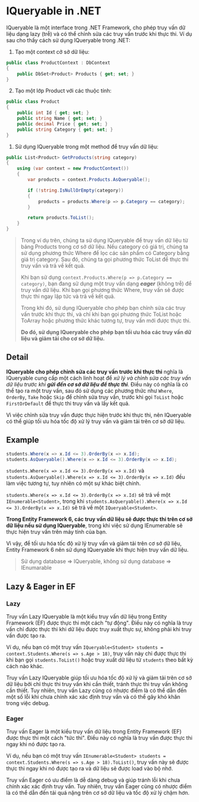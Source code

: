 # IQueryable in .NET

IQueryable là một interface trong .NET Framework, cho phép truy vấn dữ liệu dạng lazy (trễ) và có thể chỉnh sửa các truy vấn trước khi thực thi. Ví dụ sau cho thấy cách sử dụng IQueryable trong .NET:

1) Tạo một context cở sở dữ liệu:

```cs
public class ProductContext : DbContext
{
    public DbSet<Product> Products { get; set; }
}
```

2) Tạo một lớp Product với các thuộc tính:

```cs
public class Product
{
    public int Id { get; set; }
    public string Name { get; set; }
    public decimal Price { get; set; }
    public string Category { get; set; }
}
```

1) Sử dụng IQueryable trong một method để truy vấn dữ liệu:

```cs
public List<Product> GetProducts(string category)
{
    using (var context = new ProductContext())
    {
        var products = context.Products.AsQueryable();

        if (!string.IsNullOrEmpty(category))
        {
            products = products.Where(p => p.Category == category);
        }

        return products.ToList();
    }
}
```

> Trong ví dụ trên, chúng ta sử dụng IQueryable để truy vấn dữ liệu từ bảng Products trong cơ sở dữ liệu. Nếu category có giá trị, chúng ta sử dụng phương thức Where để lọc các sản phẩm có Category bằng giá trị category. Sau đó, chúng ta gọi phương thức ToList để thực thi truy vấn và trả về kết quả.
>
> Khi bạn sử dụng `context.Products.Where(p => p.Category == category)`, bạn đang sử dụng một truy vấn dạng __*eager*__ (không trễ) để truy vấn dữ liệu. Khi bạn gọi phương thức Where, truy vấn sẽ được thực thi ngay lập tức và trả về kết quả.
>
> Trong khi đó, sử dụng IQueryable cho phép bạn chỉnh sửa các truy vấn trước khi thực thi, và chỉ khi bạn gọi phương thức ToList hoặc ToArray hoặc phương thức khác tương tự, truy vấn mới được thực thi.
>
> __Do đó, sử dụng IQueryable cho phép bạn tối ưu hóa các truy vấn dữ liệu và giảm tải cho cơ sở dữ liệu.__

## Detail

__IQueryable cho phép  chỉnh sửa các truy vấn trước khi thực thi__ nghĩa là IQueryable cung cấp một cách linh hoạt để *xử lý và chỉnh sửa các truy vấn dữ liệu trước khi __gửi đến cơ sở dữ liệu để thực thi__*. Điều này có nghĩa là có thể tạo ra một truy vấn, sau đó sử dụng các phương thức như `Where`, `OrderBy`, `Take` hoặc `Skip` để chỉnh sửa truy vấn, trước khi gọi `ToList` hoặc `FirstOrDefault` để thực thi truy vấn và lấy kết quả.

Vì việc chỉnh sửa truy vấn được thực hiện trước khi thực thi, nên IQueryable có thể giúp tối ưu hóa tốc độ xử lý truy vấn và giảm tải trên cơ sở dữ liệu.

## Example

```cs
students.Where(x => x.Id <= 3).OrderBy(x => x.Id);
students.AsQueryable().Where(x => x.Id <= 3).OrderBy(x => x.Id);
```

`students.Where(x => x.Id <= 3).OrderBy(x => x.Id)` và `students.AsQueryable().Where(x => x.Id <= 3).OrderBy(x => x.Id)` đều làm việc tương tự, tuy nhiên có một sự khác biệt chính.

`students.Where(x => x.Id <= 3).OrderBy(x => x.Id)` sẽ trả về một `IEnumerable<Student>`, trong khi `students.AsQueryable().Where(x => x.Id <= 3).OrderBy(x => x.Id)` sẽ trả về một `IQueryable<Student>`.

__Trong Entity Framework 6, các truy vấn dữ liệu sẽ được thực thi trên cơ sở dữ liệu nếu sử dụng IQueryable__, trong khi việc sử dụng IEnumerable sẽ thực hiện truy vấn trên máy tính của bạn.

Vì vậy, để tối ưu hóa tốc độ xử lý truy vấn và giảm tải trên cơ sở dữ liệu, Entity Framework 6 nên sử dụng IQueryable khi thực hiện truy vấn dữ liệu.

> Sử dụng database => IQueryable, không sử dụng database => IEnumarable

## Lazy & Eager in EF

### Lazy

Truy vấn Lazy IQueryable là một kiểu truy vấn dữ liệu trong Entity Framework (EF) được thực thi một cách "tự động". Điều này có nghĩa là truy vấn chỉ được thực thi khi dữ liệu được truy xuất thực sự, không phải khi truy vấn được tạo ra.

Ví dụ, nếu bạn có một truy vấn `IQueryable<Student> students = context.Students.Where(s => s.Age > 18)`, truy vấn này chỉ được thực thi khi bạn gọi `students.ToList()` hoặc truy xuất dữ liệu từ `students` theo bất kỳ cách nào khác.

Truy vấn Lazy IQueryable giúp tối ưu hóa tốc độ xử lý và giảm tải trên cơ sở dữ liệu bởi chỉ thực thi truy vấn khi cần thiết, tránh thực thi truy vấn không cần thiết. Tuy nhiên, truy vấn Lazy cũng có nhược điểm là có thể dẫn đến một số lỗi khi chưa chính xác xác định truy vấn và có thể gây khó khăn trong việc debug.

### Eager

Truy vấn Eager là một kiểu truy vấn dữ liệu trong Entity Framework (EF) được thực thi một cách "tức thì". Điều này có nghĩa là truy vấn được thực thi ngay khi nó được tạo ra.

Ví dụ, nếu bạn có một truy vấn `IEnumerable<Student> students = context.Students.Where(s => s.Age > 18).ToList()`, truy vấn này sẽ được thực thi ngay khi nó được tạo ra và dữ liệu sẽ được load vào bộ nhớ.

Truy vấn Eager có ưu điểm là dễ dàng debug và giúp tránh lỗi khi chưa chính xác xác định truy vấn. Tuy nhiên, truy vấn Eager cũng có nhược điểm là có thể dẫn đến tải quá nặng trên cơ sở dữ liệu và tốc độ xử lý chậm hơn.
